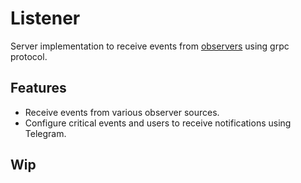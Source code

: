 # Listener

Server implementation to receive events from
[observers](https://github.com/Minfante377/observer) using grpc protocol.

## Features

* Receive events from various observer sources.
* Configure critical events and users to receive notifications using Telegram.

## Wip 
